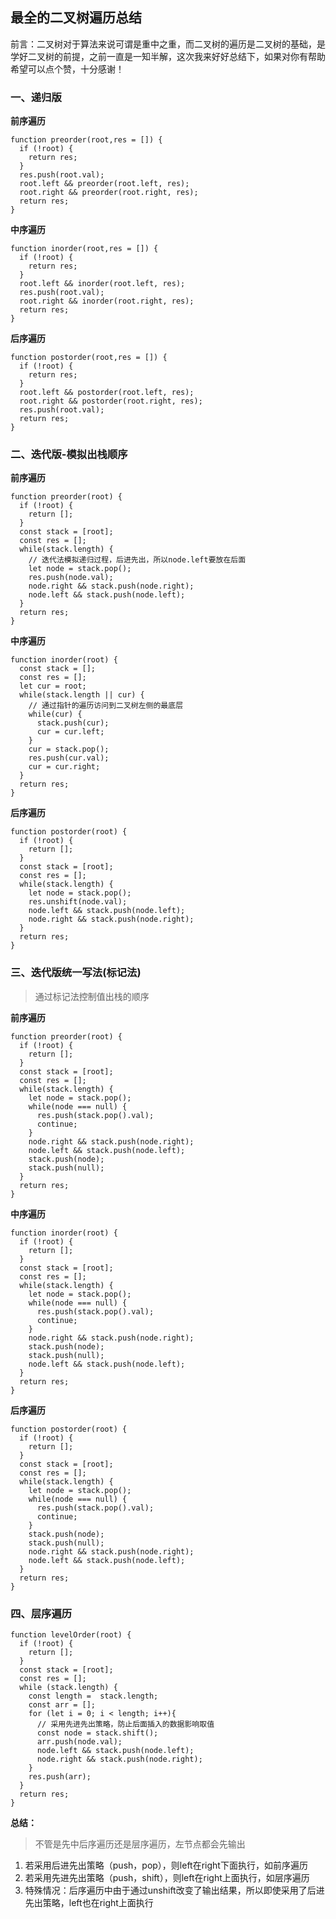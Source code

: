 ## 最全的二叉树遍历总结

前言：二叉树对于算法来说可谓是重中之重，而二叉树的遍历是二叉树的基础，是学好二叉树的前提，之前一直是一知半解，这次我来好好总结下，如果对你有帮助希望可以点个赞，十分感谢！

### 一、递归版

**前序遍历**

```
function preorder(root,res = []) {
  if (!root) {
    return res;
  }
  res.push(root.val);
  root.left && preorder(root.left, res);
  root.right && preorder(root.right, res);
  return res;
}
```

**中序遍历**

```
function inorder(root,res = []) {
  if (!root) {
    return res;
  }
  root.left && inorder(root.left, res);
  res.push(root.val);
  root.right && inorder(root.right, res);
  return res;
}
```

**后序遍历**

```
function postorder(root,res = []) {
  if (!root) {
    return res;
  }
  root.left && postorder(root.left, res);
  root.right && postorder(root.right, res);
  res.push(root.val);
  return res;
}
```

### 二、迭代版-模拟出栈顺序

**前序遍历**

```
function preorder(root) {
  if (!root) {
    return [];
  }
  const stack = [root];
  const res = [];
  while(stack.length) {
    // 迭代法模拟递归过程，后进先出，所以node.left要放在后面
    let node = stack.pop();
    res.push(node.val);
    node.right && stack.push(node.right);
    node.left && stack.push(node.left);
  }
  return res;
}
```

**中序遍历**

```
function inorder(root) {
  const stack = [];
  const res = [];
  let cur = root;
  while(stack.length || cur) {
    // 通过指针的遍历访问到二叉树左侧的最底层
    while(cur) {
      stack.push(cur);
      cur = cur.left;
    }
    cur = stack.pop();
    res.push(cur.val);
    cur = cur.right;
  }
  return res;
}
```

**后序遍历**

```
function postorder(root) {
  if (!root) {
    return [];
  }
  const stack = [root];
  const res = [];
  while(stack.length) {
    let node = stack.pop();
    res.unshift(node.val);
    node.left && stack.push(node.left);
    node.right && stack.push(node.right);
  }
  return res;
}
```

### 三、迭代版统一写法(标记法)

> 通过标记法控制值出栈的顺序

**前序遍历**

```
function preorder(root) {
  if (!root) {
    return [];
  }
  const stack = [root];
  const res = [];
  while(stack.length) {
    let node = stack.pop();
    while(node === null) {
      res.push(stack.pop().val);
      continue;
    }
    node.right && stack.push(node.right);
    node.left && stack.push(node.left);
    stack.push(node);
    stack.push(null);
  }
  return res;
}
```

**中序遍历**

```
function inorder(root) {
  if (!root) {
    return [];
  }
  const stack = [root];
  const res = [];
  while(stack.length) {
    let node = stack.pop();
    while(node === null) {
      res.push(stack.pop().val);
      continue;
    }
    node.right && stack.push(node.right);
    stack.push(node);
    stack.push(null);
    node.left && stack.push(node.left);
  }
  return res;
}
```

**后序遍历**

```
function postorder(root) {
  if (!root) {
    return [];
  }
  const stack = [root];
  const res = [];
  while(stack.length) {
    let node = stack.pop();
    while(node === null) {
      res.push(stack.pop().val);
      continue;
    }
    stack.push(node);
    stack.push(null);
    node.right && stack.push(node.right);
    node.left && stack.push(node.left);
  }
  return res;
}
```

### 四、层序遍历

```
function levelOrder(root) {
  if (!root) {
    return [];
  }
  const stack = [root];
  const res = [];
  while (stack.length) {
    const length =  stack.length;
    const arr = [];
    for (let i = 0; i < length; i++){
      // 采用先进先出策略，防止后面插入的数据影响取值
      const node = stack.shift();
      arr.push(node.val);
      node.left && stack.push(node.left);
      node.right && stack.push(node.right);
    }
    res.push(arr);
  }
  return res;
}
```

**总结：**

> 不管是先中后序遍历还是层序遍历，左节点都会先输出

1. 若采用后进先出策略（push，pop），则left在right下面执行，如前序遍历
2. 若采用先进先出策略（push，shift），则left在right上面执行，如层序遍历
3. 特殊情况：后序遍历中由于通过unshift改变了输出结果，所以即使采用了后进先出策略，left也在right上面执行